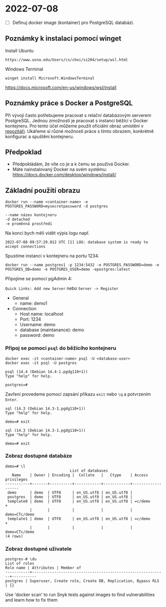 # 2022-07-08

- [ ] Definuj docker image (kontainer) pro PostgreSQL databázi.

## Poznámky k instalaci pomocí winget

Install Ubuntu

    https://www.usna.edu/Users/cs/choi/si204/setup/wsl.html

Windows Terminal

    winget install Microsoft.WindowsTerminal

<https://docs.microsoft.com/en-us/windows/wsl/install>

## Poznámky práce s Docker a PostgreSQL

Při vývoji často potřebujeme pracovat s relační databázovým serverem PostgreSQL. Jednou zmožností je pracovat s instancí běžící v Docker kontejneru. Pro tento účel můžeme použít oficiální obraz umístění v [repozitáři](https://hub.docker.com/_/postgres). Ukářeme si různé možnosti práce s tímto obrazem, konkrétně konfigurac a spuštění kontejneru.

## Předpoklad

- Předpokládám, že víte co je a k čemu se používá Docker.
- Máte nainstalovaný Docker na svém systému: <https://docs.docker.com/desktop/windows/install/>

## Základní použití obrazu

```
docker run --name <container-name> -e POSTGRES_PASSWORD=mysecretpassword -d postgres

--name název kontejneru
-d detached
-e proměnná prostředí
```

Na konci bych měli vidět výpis logu např.

```
2022-07-08 09:57:29.812 UTC [1] LOG: database system is ready to accept connections
```

Spustíme instanci v kontejneru na portu 1234.

```shell
docker run --name postgres1 -p 1234:5432 -e POSTGRES_PASSWORD=demo -e POSTGRES_DB=demo -e POSTGRES_USER=demo -epostgres:latest
```

Připojíme se pomocí pgAdmin 4:

`Quick Links: Add new Server` nebo `Server -> Register`

- General
  - name: demo1
- Connection
  - Host name: localhost
  - Port: 1234
  - Username: demo
  - database (maintanance): demo
  - password: demo

### Připoj se pomocí `psql` do běžícího kontejneru

```shell
docker exec -it <container-name> psql -U <database-user>
docker exec -it psql -U postgres
```

```shell
psql (14.4 (Debian 14.4-1.pgdg110+1))
Type "help" for help.

postgres=#
```

Zavření provedeme pomocí zapsání příkazu `exit` nebo `\q` a potvrzením `Enter`.

```shell
sql (14.3 (Debian 14.3-1.pgdg110+1))
Type "help" for help.

demo=# exit
```

```shell
sql (14.3 (Debian 14.3-1.pgdg110+1))
Type "help" for help.

demo=# exit
```

### Zobraz dostupné databáze

```shell
demo=# \l
                             List of databases
   Name    | Owner | Encoding |  Collate   |   Ctype    | Access privileges
-----------+-------+----------+------------+------------+-------------------
 demo      | demo  | UTF8     | en_US.utf8 | en_US.utf8 |
 postgres  | demo  | UTF8     | en_US.utf8 | en_US.utf8 |
 template0 | demo  | UTF8     | en_US.utf8 | en_US.utf8 | =c/demo          +
           |       |          |            |            | demo=CTc/demo
 template1 | demo  | UTF8     | en_US.utf8 | en_US.utf8 | =c/demo          +
           |       |          |            |            | demo=CTc/demo
(4 rows)
```

### Zobraz dostupné uživatele

```shell
postgres-# \du
List of roles
Role name | Attributes | Member of
-----------+------------------------------------------------------------+-----------
postgres | Superuser, Create role, Create DB, Replication, Bypass RLS | {}
```

Use 'docker scan' to run Snyk tests against images to find vulnerabilities and learn how to fix them
